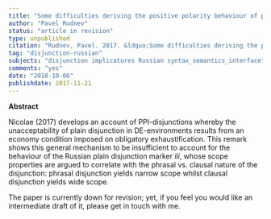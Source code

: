 ```yaml
---
title: "Some difficulties deriving the positive polarity behaviour of plain disjunction in Russian: Remarks on Nicolae 2017"
author: "Pavel Rudnev"
status: "article in revision"
type: unpublished
citation: "Rudnev, Pavel. 2017. &ldquo;Some difficulties deriving the positive polarity behaviour of plain disjunction in Russian: Remarks on Nicolae 2017.&rdquo; Unpublished manuscript. National Research University Higher School of Economics (Moscow)"
tag: "disjunction-russian"
subjects: "disjunction implicatures Russian syntax_semantics_interface"
comments: "yes"
date: "2018-10-06"
publishdate: 2017-11-21
---
```



**Abstract** 

Nicolae (2017) develops an account of PPI-disjunctions whereby
the unacceptability of plain disjunction in DE-environments results from
an economy condition imposed on obligatory exhaustification. This remark
shows this general mechanism to be insufficient to account for the
behaviour of the Russian plain disjunction marker *ili*, whose scope properties are
argued to correlate with the phrasal vs. clausal nature of the disjunction:
phrasal disjunction yields narrow scope whilst clausal disjunction yields
wide scope.

The paper is currently down for revision; yet, if you feel you would like an intermediate draft of it, please get in touch with me.
